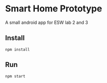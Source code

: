 # Smart Home Prototype

A small android app for ESW lab 2 and 3

## Install

```
npm install
```

## Run
```
npm start
```

